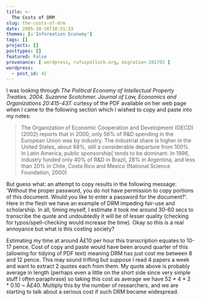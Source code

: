 ```yaml
---
title: >-
  The Costs of DRM
slug: the-costs-of-drm
date: 2005-10-16T10:51:53
themes: [u'Information Economy']
tags: []
projects: []
posttypes: []
featured: False
provenance: [ wordpress, rufuspollock.org, migration-201703 ]
wordpress:
  - post_id: 42
---
```


<p>
  I was looking through <em>The Political Economy of Intellectual Property Treaties. 2004. Suzanne Scotchmer. Journal of Law, Economics and Organizations 20:415-437.</em> curtesy of the PDF available on her web page when I came to the following section which I wished to copy and paste into my notes:
</p>
<blockquote>
<p>
  The Organization of Economic Cooperation and Development (OECD) (2002) reports that in 2000, only 56% of R&amp;D spending in the European Union was by industry. The industrial share is higher in the United States, about 68%, still a considerable departure from 100%. In Latin America, public sponsorship[ tends to be dominant. In 1996, industry funded only 40% of R&amp;D in Brazil, 28% in Argentina, and less than 20% in Chile, Costa Rico and Mexico (National Science Foundation, 2000)
</p>
</blockquote>
<p>
  But guess what: an attempt to copy results in the following message: 'Without the proper password, you do not have permission to copy portions of this document. Would you like to enter a password for the document?'. Here in the flesh we have an example of DRM impeding fair-use and scholarship. In all, timing myself, I estimate it took me around 30-60 secs to transcribe the quote and undoubtedly it will be of lesser quality (checking for typos/spell-checking would increase the time). Okay so this is a real annoyance but what is this costing society?
</p>
<p>
  Estimating my time at around Â£10 per hour this transcription equates to 10-17 pence. Cost of copy and paste would have been around quarter of this (allowing for tidying of PDF text) meaning DRM has just cost me between 8 and 12 pence. This may sound trifling but suppose I read 4 papers a week and want to extract 2 quotes each from them. My quote above is probably average in length (perhaps even a little on the short side since very simple stuff I often paraphrase) so taking this cost as average we have 52 * 4 * 2 * 0.10 ~ Â£40. Multiply this by the number of researchers, and we are starting to talk about a serious cost if such DRM became widespread.
</p>

